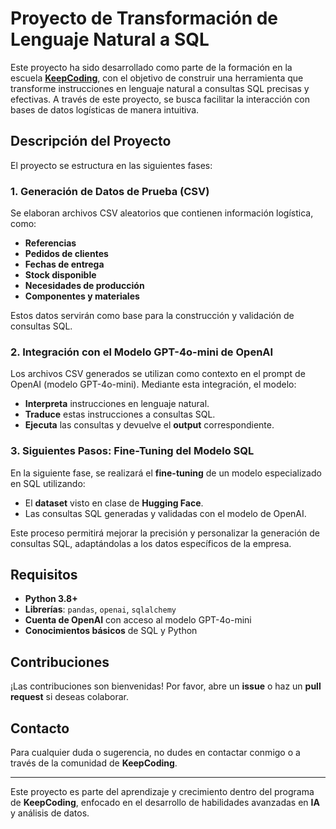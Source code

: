 # Proyecto de Transformación de Lenguaje Natural a SQL

Este proyecto ha sido desarrollado como parte de la formación en la escuela [**KeepCoding**](https://keepcoding.io/), con el objetivo de construir una herramienta que transforme instrucciones en lenguaje natural a consultas SQL precisas y efectivas. A través de este proyecto, se busca facilitar la interacción con bases de datos logísticas de manera intuitiva.

## Descripción del Proyecto

El proyecto se estructura en las siguientes fases:

### 1. **Generación de Datos de Prueba (CSV)**
Se elaboran archivos CSV aleatorios que contienen información logística, como:
- **Referencias**
- **Pedidos de clientes**
- **Fechas de entrega**
- **Stock disponible**
- **Necesidades de producción**
- **Componentes y materiales**

Estos datos servirán como base para la construcción y validación de consultas SQL.

### 2. **Integración con el Modelo GPT-4o-mini de OpenAI**
Los archivos CSV generados se utilizan como contexto en el prompt de OpenAI (modelo GPT-4o-mini). Mediante esta integración, el modelo:
- **Interpreta** instrucciones en lenguaje natural.
- **Traduce** estas instrucciones a consultas SQL.
- **Ejecuta** las consultas y devuelve el **output** correspondiente.

### 3. **Siguientes Pasos: Fine-Tuning del Modelo SQL**
En la siguiente fase, se realizará el **fine-tuning** de un modelo especializado en SQL utilizando:
- El **dataset** visto en clase de **Hugging Face**.
- Las consultas SQL generadas y validadas con el modelo de OpenAI.

Este proceso permitirá mejorar la precisión y personalizar la generación de consultas SQL, adaptándolas a los datos específicos de la empresa.

## Requisitos
- **Python 3.8+**
- **Librerías**: `pandas`, `openai`, `sqlalchemy`
- **Cuenta de OpenAI** con acceso al modelo GPT-4o-mini
- **Conocimientos básicos** de SQL y Python


## Contribuciones
¡Las contribuciones son bienvenidas! Por favor, abre un **issue** o haz un **pull request** si deseas colaborar.

## Contacto
Para cualquier duda o sugerencia, no dudes en contactar conmigo o a través de la comunidad de **KeepCoding**.

---
Este proyecto es parte del aprendizaje y crecimiento dentro del programa de **KeepCoding**, enfocado en el desarrollo de habilidades avanzadas en **IA** y análisis de datos.

